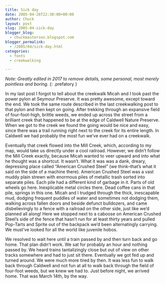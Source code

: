 ```yaml
---
title: Sick day
date: 2005-04-26T22:30:00+00:00
author: Chuck
layout: post
slug: 2005-04-sick-day
blogger_blog:
  - chuckmasterson.blogspot.com
blogger_permalink:
  - /2005/04/sick-day.html
categories:
  - fonts
  - creekwalking

---
```


*Note: Greatly edited in 2017 to remove details, some personal, most merely
pointless and boring.*
{: .prefatory }

In my last post I forgot to tell about the creekwalk Micah and I took past the
power pylon at Seymour Preserve. It was pretty awesome, except toward the end.
We took the same route described in the last creekwalking post to that pylon
and then kept on going. After trekking through an expansive field of
four-foot-high, brittle weeds, we ended up across the street from a brilliant
creek that happened to be at the edge of Caldwell Nature Preserve. When we got
to the creek we found the going would be nice and easy, since there was a trail
running right next to the creek for its entire length. In Caldwell we had
probably the most fun we’ve ever had on a creekwalk.

Eventually that creek flowed into the Mill Creek, which, according to my map,
would take us directly under a cool railroad. However, we didn’t follow the
Mill Creek exactly, because Micah wanted to veer upward and into what he
thought was a shortcut. It wasn’t. What it was was a dank, dreary, depressing
place called “American Crushed Steel” (we think–that’s what it said on the side
of a machine there). American Crushed Steel was a vast muddy plain strewn with
enormous piles of metallic trash sorted into separate piles. Each pile had a
different kind of garbage in it. Parts of old wheels go here. Inexplicable
metal circles there. Dead coffee cans in that pile, springs in this one. Micah
and I trudged through the thick, inescapable mud, dodging frequent puddles of
water and sometimes not dodging them, walking across fallen doors and beside
defunct bulldozers, and came disbelievingly to a fence with a railroad on the
other side, just like we’d planned all along! Here we stopped next to a caboose
on American Crushed Steel’s side of the fence that hasn’t run for at least
thirty years and pulled Pop-Tarts and Sprite out of the backpack we’d been
alternatingly carrying. We must’ve looked for all the world like juvenile
hobos.

We resolved to wait here until a train passed by and then turn back and go
home. That plan didn’t work. We sat for probably an hour and nothing passed by.
We heard trains tantalizingly close but out of view on other tracks somewhere
and had to just sit there. Eventually we got fed up and turned around. We were
much more tired by then. It was less fun to walk back through Caldwell and not
fun at all to walk back through the field of four-foot weeds, but we knew we
had to. Just before night, we arrived home. That was March 14th, by the way.

